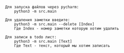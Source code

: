     Для запуска файлов через pycharm:
        python3 -m src.main 

    Для удаления заметки введите:
        python3 -m src.main --delete [Index]   
        Где Index - номер заметки которую хотим удалить 

    Для записи в todo лист:
        python3 -m src.main [Text]
        Где Text - текст, который мы хотим записать 
